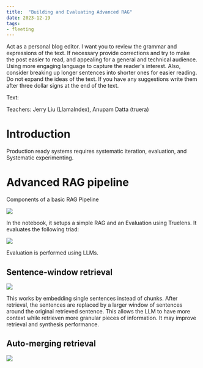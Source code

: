 ```yaml
---
title:  "Building and Evaluating Advanced RAG"
date: 2023-12-19
tags: 
- fleeting 
---
```


Act as a personal blog editor. I want you to review the grammar and expressions of the text. If necessary provide corrections and try to make the post easier to read, and appealing for a general and technical audience. Using more engaging language to capture the reader's interest. Also, consider breaking up longer sentences into shorter ones for easier reading. Do not expand the ideas of the text. If you have any suggestions write them after three dollar signs at the end of the text.

Text:

Teachers: Jerry Liu (LlamaIndex), Anupam Datta (truera)

# Introduction

Production ready systems requires systematic iteration, evaluation, and Systematic experimenting.

# Advanced RAG pipeline

Components of a basic RAG Pipeline

![](literature-notes/Courses/attachments/Screenshot%202023-12-19%20at%2015.30.01.png)

In the notebook, it setups a simple RAG and an Evaluation using Truelens. It evaluates the following triad:

![](literature-notes/Courses/attachments/Pasted%20image%2020231219160216.png)

Evaluation is performed using LLMs. 

## Sentence-window retrieval

![](literature-notes/Courses/attachments/Screenshot%202023-12-19%20at%2016.07.33.png)

This works by embedding single sentences instead of chunks. After retrieval, the sentences are replaced by a larger window of sentences around the original retrieved sentence. This allows the LLM to have more context while retrieven more granular pieces of information. It may improve retrieval and synthesis performance. 

## Auto-merging retrieval

![](literature-notes/Courses/attachments/Screenshot%202023-12-20%20at%2009.43.11.png)
